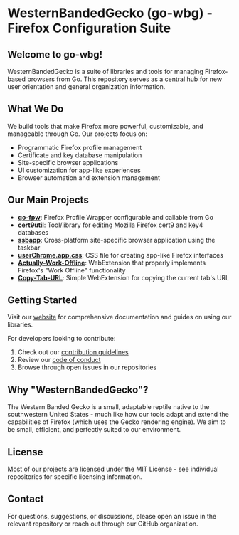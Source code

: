 # WesternBandedGecko (go-wbg) - Firefox Configuration Suite

## Welcome to go-wbg!

WesternBandedGecko is a suite of libraries and tools for managing Firefox-based browsers from Go. This repository serves as a central hub for new user orientation and general organization information.

## What We Do

We build tools that make Firefox more powerful, customizable, and manageable through Go. Our projects focus on:

- Programmatic Firefox profile management
- Certificate and key database manipulation
- Site-specific browser applications
- UI customization for app-like experiences
- Browser automation and extension management

## Our Main Projects

- **[go-fpw](https://github.com/go-wbg/go-fpw)**: Firefox Profile Wrapper configurable and callable from Go
- **[cert9util](https://github.com/go-wbg/cert9util)**: Tool/library for editing Mozilla Firefox cert9 and key4 databases
- **[ssbapp](https://github.com/go-wbg/ssbapp)**: Cross-platform site-specific browser application using the taskbar
- **[userChrome.app.css](https://github.com/go-wbg/userChrome.app.css)**: CSS file for creating app-like Firefox interfaces
- **[Actually-Work-Offline](https://github.com/go-wbg/Actually-Work-Offline)**: WebExtension that properly implements Firefox's "Work Offline" functionality
- **[Copy-Tab-URL](https://github.com/go-wbg/Copy-Tab-URL)**: Simple WebExtension for copying the current tab's URL

## Getting Started

Visit our [website](https://go-wbg.github.io) for comprehensive documentation and guides on using our libraries.

For developers looking to contribute:
1. Check out our [contribution guidelines](CONTRIBUTING.md)
2. Review our [code of conduct](CODE_OF_CONDUCT.md)
3. Browse through open issues in our repositories

## Why "WesternBandedGecko"?

The Western Banded Gecko is a small, adaptable reptile native to the southwestern United States - much like how our tools adapt and extend the capabilities of Firefox (which uses the Gecko rendering engine). We aim to be small, efficient, and perfectly suited to our environment.

## License

Most of our projects are licensed under the MIT License - see individual repositories for specific licensing information.

## Contact

For questions, suggestions, or discussions, please open an issue in the relevant repository or reach out through our GitHub organization.
